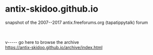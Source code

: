 # antix-skidoo.github.io
snapshot of the 2007--2017 antix.freeforums.org (tapatippytalk) forum​<br><br><br>

v----- go here to browse the archive<br>
<a href="https://antix-skidoo.github.io/archive/index.html">https://antix-skidoo.github.io/archive/index.html</a>

<!-- readme.md (of gh-pages branch) is served as the site's homepage? -->

